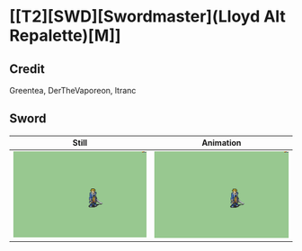 # [\[T2\]\[SWD\]\[Swordmaster\]\(Lloyd Alt Repalette\)\[M\]]

## Credit

Greentea, DerTheVaporeon, ltranc
	
## Sword

| Still | Animation |
| :---: | :-------: |
| ![Sword still](./Sword_000.png) | ![Sword animation](./Sword.gif) |
